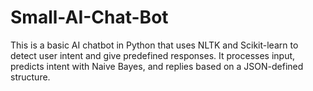 # Small-AI-Chat-Bot
This is a basic AI chatbot in Python that uses NLTK and Scikit-learn to detect user intent and give predefined responses. It processes input, predicts intent with Naive Bayes, and replies based on a JSON-defined structure.
